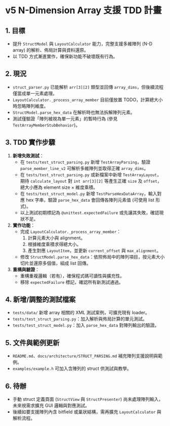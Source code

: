 # v5 N-Dimension Array 支援 TDD 計畫

## 1. 目標
- 提升 `StructModel` 與 `LayoutCalculator` 能力，完整支援多維陣列 (N-D array) 的解析、佈局計算與資料還原。
- 以 TDD 方式漸進實作，確保新功能不破壞既有行為。

## 2. 現況
- `struct_parser.py` 已能解析 `arr[3][2]` 類型並回傳 `array_dims`，但後續流程僅當成單一元素處理。
- `LayoutCalculator._process_array_member` 目前僅放置 TODO，計算總大小時忽略陣列維度。
- `StructModel.parse_hex_data` 在解析時也無法拆解陣列元素。
- 測試僅驗證「陣列被視為單一元素」的暫時行為 (參見 `TestArrayMemberStubBehavior`)。

## 3. TDD 實作步驟
1. **新增失敗測試**：
   - 在 `tests/test_struct_parsing.py` 新增 `TestArrayParsing`，驗證 `parse_member_line_v2` 可解析多維陣列並取得正確 `array_dims`。
   - 在 `tests/test_struct_parsing.py` 或新檔案中新增 `TestArrayLayout`，期待 `calculate_layout` 對 `int arr[3][2]` 等產生正確 `size` 及 `offset`，總大小應為 element size × 維度乘積。
   - 在 `tests/test_struct_model.py` 新增 `TestParseHexDataArray`，輸入對應 hex 字串，驗證 `parse_hex_data` 會回傳各陣列元素值 (可使用 list 形式)。
   - 以上測試初期標記為 `@unittest.expectedFailure` 或先讓其失敗，確認現狀不足。
2. **實作功能**：
   - 完成 `LayoutCalculator._process_array_member`：
     1. 計算元素大小與 alignment。
     2. 根據維度乘積求得總大小。
     3. 產生對應 `LayoutItem`，並更新 `current_offset` 與 `max_alignment`。
   - 修改 `StructModel.parse_hex_data`：依照佈局中的陣列項目，按元素大小切片並還原多個值，組成 list 回傳。
3. **重構與驗證**：
   - 重構重複邏輯（若有），確保程式碼可讀性與擴充性。
   - 移除 `expectedFailure` 標記，確認所有新測試通過。

## 4. 新增/調整的測試檔案
- `tests/data/` 新增 array 相關的 XML 測試案例，可擴充現有 loader。
- `tests/test_struct_parsing.py`：加入解析與佈局計算的單元測試。
- `tests/test_struct_model.py`：加入 `parse_hex_data` 對陣列輸出的驗證。

## 5. 文件與範例更新
- `README.md`、`docs/architecture/STRUCT_PARSING.md` 補充陣列支援說明與範例。
- `examples/example.h` 可加入含陣列的 struct 供測試與教學。

## 6. 待辦
- 手動 struct 定義頁面 (`StructView` 與 `StructPresenter`) 尚未處理陣列輸入，未來視需求擴充 GUI 邏輯與對應測試。
- 後續如要支援陣列內含 bitfield 或巢狀結構，需再擴充 `LayoutCalculator` 與解析流程。

